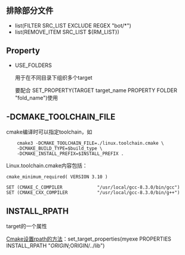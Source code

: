 ## 排除部分文件

- list(FILTER SRC_LIST EXCLUDE REGEX "bot/*")
- list(REMOVE_ITEM SRC_LIST ${RM_LIST})

## Property

- USE_FOLDERS

    用于在不同目录下组织多个target

    要配合 SET_PROPERTY(TARGET target_name PROPERTY FOLDER "fold_name")使用

## -DCMAKE_TOOLCHAIN_FILE

cmake编译时可以指定toolchain，如

```shell
    cmake3 -DCMAKE_TOOLCHAIN_FILE=./linux.toolchain.cmake \
    -DCMAKE_BUILD_TYPE=$build_type \
    -DCMAKE_INSTALL_PREFIX=$INSTALL_PREFIX .
```

Linux.toolchain.cmake内容包括：

```shell
cmake_minimum_required( VERSION 3.10 )

SET (CMAKE_C_COMPILER             "/usr/local/gcc-8.3.0/bin/gcc")
SET (CMAKE_CXX_COMPILER           "/usr/local/gcc-8.3.0/bin/g++")
```

## INSTALL_RPATH

target的一个属性

[Cmake设置rpath的方法](https://love.junzimu.com/archives/2758)：set_target_properties(myexe PROPERTIES INSTALL_RPATH "$ORIGIN;$ORIGIN/../lib")
